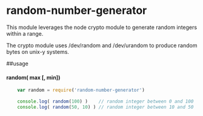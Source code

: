 random-number-generator
=======================

This module leverages the node crypto module to generate random integers within a range.

The crypto module uses /dev/random and /dev/urandom to produce random bytes on unix-y systems.

##usage

#### random( max [, min])

```javascript
    var random = require('random-number-generator')
    
    console.log( random(100) )    // random integer between 0 and 100
    console.log( random(50, 10) ) // random integer between 10 and 50
```